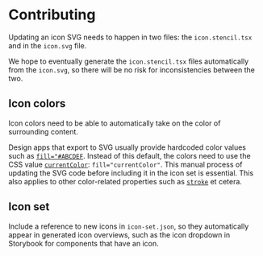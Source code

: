 <!-- @license CC0-1.0 -->

# Contributing

Updating an icon SVG needs to happen in two files: the `icon.stencil.tsx` and in the `icon.svg` file.

We hope to eventually generate the `icon.stencil.tsx` files automatically from the `icon.svg`, so there will be no risk for inconsistencies between the two.

## Icon colors

Icon colors need to be able to automatically take on the color of surrounding content.

Design apps that export to SVG usually provide hardcoded color values such as [`fill="#ABCDEF`](https://developer.mozilla.org/en-US/docs/Web/SVG/Attribute/fill). Instead of this default, the colors need to use the CSS value [`currentColor`](https://developer.mozilla.org/en-US/docs/Web/CSS/color_value#currentcolor_keyword): `fill="currentColor"`. This manual process of updating the SVG code before including it in the icon set is essential. This also applies to other color-related properties such as [`stroke`](https://developer.mozilla.org/en-US/docs/Web/SVG/Attribute/stroke) et cetera.

## Icon set

Include a reference to new icons in `icon-set.json`, so they automatically appear in generated icon overviews, such as the icon dropdown in Storybook for components that have an icon.
